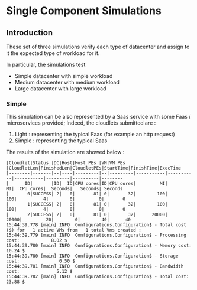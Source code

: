 # Single Component Simulations

## Introduction

These set of three simulations verify each type of datacenter and assign to it
the expected type of workload for it.

In particular, the simulations test 

* Simple datacenter with simple workload
* Medium datacenter with medium workload
* Large datacenter with large workload

### Simple

This simulation can be also represented by a Saas service with some Faas / microservices provided;
Indeed, the cloudlets submitted are :

1. Light : representing the typical Faas (for example an http request)
2. Simple : representing the typical Saas 


The results of the simulation are showed below :
```
|Cloudlet|Status |DC|Host|Host PEs |VM|VM PEs   |CloudletLen|FinishedLen|CloudletPEs|StartTime|FinishTime|ExecTime
|--------|-------|--|----|---------|--|---------|-----------|-----------|-----------|---------|----------|--------
|      ID|       |ID|  ID|CPU cores|ID|CPU cores|         MI|         MI|  CPU cores|  Seconds|   Seconds| Seconds
|       0|SUCCESS| 2|   0|       81| 0|       32|        100|        100|          4|        0|         0|       0
|       1|SUCCESS| 2|   0|       81| 0|       32|        100|        100|          4|        0|         0|       0
|       2|SUCCESS| 2|   0|       81| 0|       32|      20000|      20000|         20|        0|        40|      40
15:44:39.778 [main] INFO  Configurations.Configuration$ - Total cost ($) for   1 active VMs from   1 total Vms created : 
15:44:39.779 [main] INFO  Configurations.Configuration$ - Processing cost:            8.02 $
15:44:39.780 [main] INFO  Configurations.Configuration$ - Memory cost:                10.24 $ 
15:44:39.780 [main] INFO  Configurations.Configuration$ - Storage cost:               0.50 $
15:44:39.781 [main] INFO  Configurations.Configuration$ - Bandwidth cost:              5.12 $
15:44:39.782 [main] INFO  Configurations.Configuration$ - Total cost:                 23.88 $ 
```